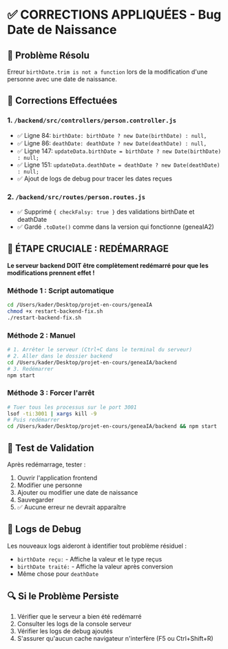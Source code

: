 # ✅ CORRECTIONS APPLIQUÉES - Bug Date de Naissance

## 🎯 Problème Résolu
Erreur `birthDate.trim is not a function` lors de la modification d'une personne avec une date de naissance.

## 🔧 Corrections Effectuées

### 1. `/backend/src/controllers/person.controller.js`
- ✅ Ligne 84: `birthDate: birthDate ? new Date(birthDate) : null,`
- ✅ Ligne 86: `deathDate: deathDate ? new Date(deathDate) : null,`
- ✅ Ligne 147: `updateData.birthDate = birthDate ? new Date(birthDate) : null;`
- ✅ Ligne 151: `updateData.deathDate = deathDate ? new Date(deathDate) : null;`
- ✅ Ajout de logs de debug pour tracer les dates reçues

### 2. `/backend/src/routes/person.routes.js`
- ✅ Supprimé `{ checkFalsy: true }` des validations birthDate et deathDate
- ✅ Gardé `.toDate()` comme dans la version qui fonctionne (geneaIA2)

## 🚨 ÉTAPE CRUCIALE : REDÉMARRAGE
**Le serveur backend DOIT être complètement redémarré pour que les modifications prennent effet !**

### Méthode 1 : Script automatique
```bash
cd /Users/kader/Desktop/projet-en-cours/geneaIA
chmod +x restart-backend-fix.sh
./restart-backend-fix.sh
```

### Méthode 2 : Manuel
```bash
# 1. Arrêter le serveur (Ctrl+C dans le terminal du serveur)
# 2. Aller dans le dossier backend
cd /Users/kader/Desktop/projet-en-cours/geneaIA/backend
# 3. Redémarrer
npm start
```

### Méthode 3 : Forcer l'arrêt
```bash
# Tuer tous les processus sur le port 3001
lsof -ti:3001 | xargs kill -9
# Puis redémarrer
cd /Users/kader/Desktop/projet-en-cours/geneaIA/backend && npm start
```

## 🧪 Test de Validation
Après redémarrage, tester :
1. Ouvrir l'application frontend
2. Modifier une personne
3. Ajouter ou modifier une date de naissance
4. Sauvegarder
5. ✅ Aucune erreur ne devrait apparaître

## 📝 Logs de Debug
Les nouveaux logs aideront à identifier tout problème résiduel :
- `birthDate reçu:` - Affiche la valeur et le type reçus
- `birthDate traité:` - Affiche la valeur après conversion
- Même chose pour `deathDate`

## 🔍 Si le Problème Persiste
1. Vérifier que le serveur a bien été redémarré
2. Consulter les logs de la console serveur
3. Vérifier les logs de debug ajoutés
4. S'assurer qu'aucun cache navigateur n'interfère (F5 ou Ctrl+Shift+R)
